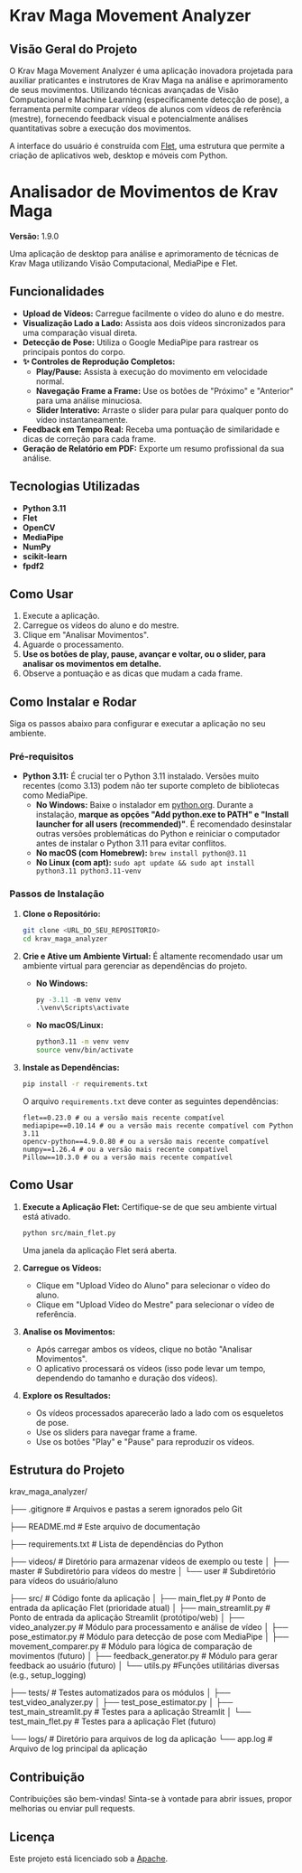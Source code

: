 # Krav Maga Movement Analyzer

## Visão Geral do Projeto

O Krav Maga Movement Analyzer é uma aplicação inovadora projetada para auxiliar praticantes e instrutores de Krav Maga na análise e aprimoramento de seus movimentos. Utilizando técnicas avançadas de Visão Computacional e Machine Learning (especificamente detecção de pose), a ferramenta permite comparar vídeos de alunos com vídeos de referência (mestre), fornecendo feedback visual e potencialmente análises quantitativas sobre a execução dos movimentos.

A interface do usuário é construída com [Flet](https://flet.dev/), uma estrutura que permite a criação de aplicativos web, desktop e móveis com Python.

# Analisador de Movimentos de Krav Maga

**Versão:** 1.9.0

Uma aplicação de desktop para análise e aprimoramento de técnicas de Krav Maga utilizando Visão Computacional, MediaPipe e Flet.

## Funcionalidades

- **Upload de Vídeos:** Carregue facilmente o vídeo do aluno e do mestre.
- **Visualização Lado a Lado:** Assista aos dois vídeos sincronizados para uma comparação visual direta.
- **Detecção de Pose:** Utiliza o Google MediaPipe para rastrear os principais pontos do corpo.
- **✨ Controles de Reprodução Completos:**
    - **Play/Pause:** Assista à execução do movimento em velocidade normal.
    - **Navegação Frame a Frame:** Use os botões de "Próximo" e "Anterior" para uma análise minuciosa.
    - **Slider Interativo:** Arraste o slider para pular para qualquer ponto do vídeo instantaneamente.
- **Feedback em Tempo Real:** Receba uma pontuação de similaridade e dicas de correção para cada frame.
- **Geração de Relatório em PDF:** Exporte um resumo profissional da sua análise.

## Tecnologias Utilizadas

- **Python 3.11**
- **Flet**
- **OpenCV**
- **MediaPipe**
- **NumPy**
- **scikit-learn**
- **fpdf2**

## Como Usar

1.  Execute a aplicação.
2.  Carregue os vídeos do aluno e do mestre.
3.  Clique em "Analisar Movimentos".
4.  Aguarde o processamento.
5.  **Use os botões de play, pause, avançar e voltar, ou o slider, para analisar os movimentos em detalhe.**
6.  Observe a pontuação e as dicas que mudam a cada frame.

## Como Instalar e Rodar

Siga os passos abaixo para configurar e executar a aplicação no seu ambiente.

### Pré-requisitos

* **Python 3.11:** É crucial ter o Python 3.11 instalado. Versões muito recentes (como 3.13) podem não ter suporte completo de bibliotecas como MediaPipe.
    * **No Windows:** Baixe o instalador em [python.org](https://www.python.org/downloads/windows/). Durante a instalação, **marque as opções "Add python.exe to PATH" e "Install launcher for all users (recommended)"**. É recomendado desinstalar outras versões problemáticas do Python e reiniciar o computador antes de instalar o Python 3.11 para evitar conflitos.
    * **No macOS (com Homebrew):** `brew install python@3.11`
    * **No Linux (com apt):** `sudo apt update && sudo apt install python3.11 python3.11-venv`

### Passos de Instalação

1.  **Clone o Repositório:**
    ```bash
    git clone <URL_DO_SEU_REPOSITORIO>
    cd krav_maga_analyzer
    ```

2.  **Crie e Ative um Ambiente Virtual:**
    É altamente recomendado usar um ambiente virtual para gerenciar as dependências do projeto.

    * **No Windows:**
        ```powershell
        py -3.11 -m venv venv
        .\venv\Scripts\activate
        ```
    * **No macOS/Linux:**
        ```bash
        python3.11 -m venv venv
        source venv/bin/activate
        ```

3.  **Instale as Dependências:**
    ```bash
    pip install -r requirements.txt
    ```
    O arquivo `requirements.txt` deve conter as seguintes dependências:
    ```
    flet==0.23.0 # ou a versão mais recente compatível
    mediapipe==0.10.14 # ou a versão mais recente compatível com Python 3.11
    opencv-python==4.9.0.80 # ou a versão mais recente compatível
    numpy==1.26.4 # ou a versão mais recente compatível
    Pillow==10.3.0 # ou a versão mais recente compatível
    ```

## Como Usar

1.  **Execute a Aplicação Flet:**
    Certifique-se de que seu ambiente virtual está ativado.
    ```bash
    python src/main_flet.py
    ```
    Uma janela da aplicação Flet será aberta.

2.  **Carregue os Vídeos:**
    * Clique em "Upload Vídeo do Aluno" para selecionar o vídeo do aluno.
    * Clique em "Upload Vídeo do Mestre" para selecionar o vídeo de referência.

3.  **Analise os Movimentos:**
    * Após carregar ambos os vídeos, clique no botão "Analisar Movimentos".
    * O aplicativo processará os vídeos (isso pode levar um tempo, dependendo do tamanho e duração dos vídeos).

4.  **Explore os Resultados:**
    * Os vídeos processados aparecerão lado a lado com os esqueletos de pose.
    * Use os sliders para navegar frame a frame.
    * Use os botões "Play" e "Pause" para reproduzir os vídeos.

## Estrutura do Projeto


krav_maga_analyzer/

├── .gitignore                # Arquivos e pastas a serem ignorados pelo Git

├── README.md                 # Este arquivo de documentação

├── requirements.txt          # Lista de dependências do Python

├── videos/                   # Diretório para armazenar vídeos de exemplo ou teste
│   ├── master                #   Subdiretório para vídeos do mestre
│   └── user                  #   Subdiretório para vídeos do usuário/aluno

├── src/                      # Código fonte da aplicação
│   ├── main_flet.py          # Ponto de entrada da aplicação Flet (prioridade atual)
│   ├── main_streamlit.py     # Ponto de entrada da aplicação Streamlit (protótipo/web)
│   ├── video_analyzer.py     # Módulo para processamento e análise de vídeo
│   ├── pose_estimator.py     # Módulo para detecção de pose com MediaPipe
│   ├── movement_comparer.py  # Módulo para lógica de comparação de movimentos (futuro)
│   ├── feedback_generator.py # Módulo para gerar feedback ao usuário (futuro)
│   └── utils.py  #Funções utilitárias diversas (e.g., setup_logging)

├── tests/                    # Testes automatizados para os módulos
│   ├── test_video_analyzer.py
│   ├── test_pose_estimator.py
│   ├── test_main_streamlit.py # Testes para a aplicação Streamlit
│   └── test_main_flet.py      # Testes para a aplicação Flet (futuro)

└── logs/                     # Diretório para arquivos de log da aplicação
└── app.log               # Arquivo de log principal da aplicação


## Contribuição

Contribuições são bem-vindas! Sinta-se à vontade para abrir issues, propor melhorias ou enviar pull requests.



## Licença

Este projeto está licenciado sob a [Apache](LICENSE.md).

